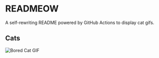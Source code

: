 # READMEOW

A self-rewriting README powered by GitHub Actions to display cat gifs.

## Cats

![Bored Cat GIF](https://media4.giphy.com/media/v1.Y2lkPTlhY2QwMmRhZmNwcjl1c2g5bW8zaTR5aHhnNjdpaTFsdTV0NzVhaXI2bXBwemMwYSZlcD12MV9naWZzX3NlYXJjaCZjdD1n/mlvseq9yvZhba/200.gif)

